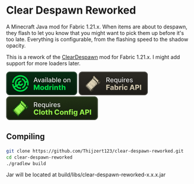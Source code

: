 # Clear Despawn Reworked
A Minecraft Java mod for Fabric 1.21.x. When items are about to despawn, they flash to let you know that you might want to pick them up before it's too late. Everything is configurable, from the flashing speed to the shadow opacity.

This is a rework of the [ClearDespawn](https://modrinth.com/mod/cleardespawn) mod for Fabric 1.21.x. I might add support for more loaders later.

[![Available on Modrinth](https://raw.githubusercontent.com/intergrav/devins-badges/refs/heads/v3/assets/cozy/available/modrinth_64h.png)](https://modrinth.com/mod/clear-despawn-reworked)  [![Requires Fabric API](https://raw.githubusercontent.com/intergrav/devins-badges/refs/heads/v3/assets/cozy/requires/fabric-api_64h.png)](https://modrinth.com/mod/fabric-api)  [![Requires Cloth Config API](https://raw.githubusercontent.com/intergrav/devins-badges/refs/heads/v3/assets/cozy/requires/cloth-config-api_64h.png)](https://modrinth.com/mod/cloth-config)

## Compiling
```bash
git clone https://github.com/Thijzert123/clear-despawn-reworked.git
cd clear-despawn-reworked
./gradlew build
```
Jar will be located at build/libs/clear-despawn-reworked-x.x.x.jar
